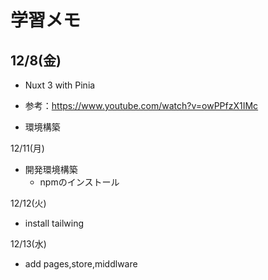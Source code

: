 # 学習メモ

## 12/8(金)
- Nuxt 3 with Pinia
* 参考：https://www.youtube.com/watch?v=owPPfzX1IMc
- 環境構築

12/11(月)
- 開発環境構築
  - npmのインストール

12/12(火)
- install tailwing

12/13(水)
- add pages,store,middlware